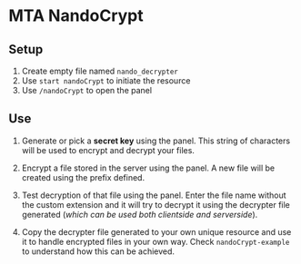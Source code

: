 # MTA NandoCrypt

## Setup

1. Create empty file named `nando_decrypter`
2. Use `start nandoCrypt` to initiate the resource
3. Use `/nandoCrypt` to open the panel

## Use

1. Generate or pick a **secret key** using the panel.
This string of characters will be used to encrypt and decrypt your files.

2. Encrypt a file stored in the server using the panel.
A new file will be created using the prefix defined.

3. Test decryption of that file using the panel.
Enter the file name without the custom extension and it will try to decrypt it using the decrypter file generated (*which can be used both clientside and serverside*).

4. Copy the decrypter file generated to your own unique resource and use it to handle encrypted files in your own way.
Check `nandoCrypt-example` to understand how this can be achieved.
